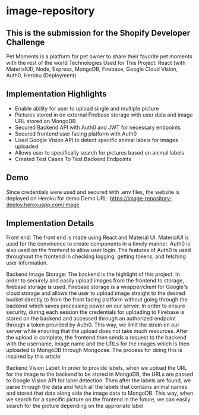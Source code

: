 # image-repository
## This is the submission for the Shopify Developer Challenge
Pet Moments is a platform for pet owner to share their favorite pet moments with the rest of the world
Technologies Used for This Project: React (with MaterialUI), Node, Express, MongoDB, Firebase, Google Cloud Vision, Auth0, Heroku (Deployment)

## Implementation Highlights
- Enable ability for user to upload single and multiple picture
- Pictures stored in on external Firebase storage with user data and image URL stored on MongoDB 
- Secured Backend API with Auth0 and JWT for necessary endpoints
- Secured frontend user facing platform with Auth0
- Used Google Vision API to detect specific animal labels for images uploaded
- Allows user to specifically search for pictures based on animal labels 
- Created Test Cases To Test Backend Endpoints

## Demo
Since credentials were used and secured with .env files, the website is deployed on Heroku for demo
Demo URL: https://image-repository-deploy.herokuapp.com/image

## Implementation Details
Front end: The front end is made using React and Material UI. MaterialUI is used for the convinence to create components in a timely manner. Auth0 is also used on the frontend to allow user login. The features of Auth0 is used throughout the frontend in checking logging, getting tokens, and fetching user information.

Backend Image Storage: The backend is the highlight of this project. In order to securely and easily upload images from the frontend to storage, firebase storage is used. Firebase storage is a wrapper/client for Google's cloud storage and allows the user to upload image straight to the desired bucket directly to from the front facing platform without going through the backend which saves processing power on our server. In order to ensure security, 
during each session the credentials for uploading to Firebase is stored on the backend and accessed through an authorized endpoint through a token provided by Auth0. This way, we limit the strain on our server while ensuring that the upload does not take much resources. After the upload is complete, the frontend then sends a request to the backend
with the username, image name and the URLs for the images which is then uploaded to MongoDB through Mongoose. The process for doing this is inspired by this article: 

Backend Vision Label: In order to provide labels, when we upload the URL for the image to the backend to be stored in MongoDB, the URLs are passed to Google Vision API for label detection. Then after the labels are found, we parse through the data and fetch all the labels that contains animal names and stored that data along side the image data
to MongoDB. This way, when we search for a specific picture on the frontend in the future, we can easily search for the picture depending on the approriate label

